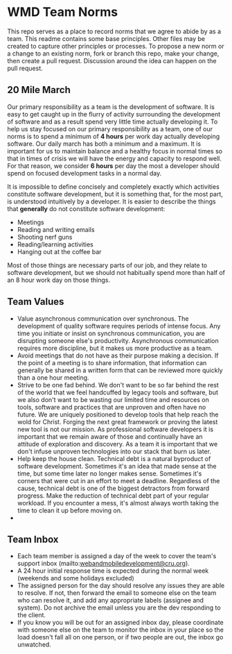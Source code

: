 WMD Team Norms
==============

This repo serves as a place to record norms that we agree to abide by as a team. This readme contains some base principles. Other files may be created to capture other principles or processes. To propose a new norm or a change to an existing norm, fork or branch this repo, make your change, then create a pull request. Discussion around the idea can happen on the pull request.

20 Mile March
-------------

Our primary responsibility as a team is the development of software. It is easy to get caught up in the flurry of activity surrounding the development of software and as a result spend very little time actually developing it. To help us stay focused on our primary responsibility as a team, one of our norms is to spend a minimum of **4 hours** per work day actually developing software. Our daily march has both a minimum and a maximum. It is important for us to maintain balance and a healthy focus in normal times so that in times of crisis we will have the energy and capacity to respond well. For that reason, we consider **6 hours** per day the most a developer should spend on focused development tasks in a normal day. 

It is impossible to define concisely and completely exactly which activities constitute software development, but it is something that, for the most part, is understood intuitively by a developer. It is easier to describe the things that **generally** do not constitute software development:

* Meetings
* Reading and writing emails
* Shooting nerf guns
* Reading/learning activities
* Hanging out at the coffee bar

Most of those things are necessary parts of our job, and they relate to software development, but we should not habitually spend more than half of an 8 hour work day on those things.

Team Values
-----------
* Value asynchronous communication over synchronous. The development of quality software requires periods of intense focus. Any time you initiate or insist on synchronous communication, you are disrupting someone else's productivity. Asynchronous communication requires more discipline, but it makes us more productive as a team.
* Avoid meetings that do not have as their purpose making a decision. If the point of a meeting is to share information, that information can generally be shared in a written form that can be reviewed more quickly than a one hour meeting.
* Strive to be one fad behind. We don't want to be so far behind the rest of the world that we feel handcuffed by legacy tools and software, but we also don't want to be wasting our limited time and resources on tools, software and practices that are unproven and often have no future. We are uniquely positioned to develop tools that help reach the wold for Christ. Forging the next great framework or proving the latest new tool is not our mission. As professional software developers it is important that we remain aware of those and continually have an attitude of exploration and discovery. As a team it is important that we don't infuse unproven technologies into our stack that burn us later.
* Help keep the house clean. Technical debt is a natural byproduct of software development. Sometimes it's an idea that made sense at the time, but some time later no longer makes sense. Sometimes it's corners that were cut in an effort to meet a deadline. Regardless of the cause, technical debt is one of the biggest detractors from forward progress. Make the reduction of technical debt part of your regular workload. If you encounter a mess, it's almost always worth taking the time to clean it up before moving on.
* 

Team Inbox
-----------
* Each team member is assigned a day of the week to cover the team's support inbox (mailto:webandmobiledevelopment@cru.org).
* A 24 hour initial response time is expected during the normal week (weekends and some holidays excluded)
* The assigned person for the day should resolve any issues they are able to resolve.  If not, then forward the email to someone else on the team who can resolve it, and add any appropriate labels (assignee and system).  Do not archive the email unless you are the dev responding to the client.
* If you know you will be out for an assigned inbox day, please coordinate with someone else on the team to monitor the inbox in your place so the load doesn't fall all on one person, or if two people are out, the inbox go unwatched.
